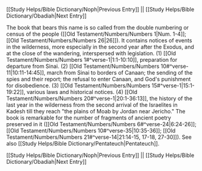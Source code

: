 [[Study Helps/Bible Dictionary/Noph|Previous Entry]]  ||  [[Study Helps/Bible Dictionary/Obadiah|Next Entry]]

 The book that bears this name is so called from the double numbering or census of the people ([[Old Testament/Numbers/Numbers 1|Num. 1-4]]; [[Old Testament/Numbers/Numbers 26|26]]). It contains notices of events in the wilderness, more especially in the second year after the Exodus, and at the close of the wandering, interspersed with legislation. (1) [[Old Testament/Numbers/Numbers 1#^verse-1|1:1-10:10]], preparation for departure from Sinai. (2) [[Old Testament/Numbers/Numbers 10#^verse-11|10:11-14:45]], march from Sinai to borders of Canaan; the sending of the spies and their report; the refusal to enter Canaan, and God's punishment for disobedience. (3) [[Old Testament/Numbers/Numbers 15#^verse-1|15:1-19:22]], various laws and historical notices. (4) [[Old Testament/Numbers/Numbers 20#^verse-1|20:1-36:13]], the history of the last year in the wilderness from the second arrival of the Israelites in Kadesh till they reach "the plains of Moab by Jordan near Jericho." The book is remarkable for the number of fragments of ancient poetry preserved in it ([[Old Testament/Numbers/Numbers 6#^verse-24|6:24-26]]; [[Old Testament/Numbers/Numbers 10#^verse-35|10:35-36]]; [[Old Testament/Numbers/Numbers 21#^verse-14|21:14-15, 17-18, 27-30]]). See also [[Study Helps/Bible Dictionary/Pentateuch|Pentateuch]].

[[Study Helps/Bible Dictionary/Noph|Previous Entry]]  ||  [[Study Helps/Bible Dictionary/Obadiah|Next Entry]]